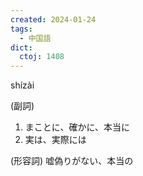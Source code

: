 ```yaml
---
created: 2024-01-24
tags:
  - 中国語
dict:
  ctoj: 1408
---
```

shízài

(副詞)
1. まことに、確かに、本当に
2. 実は、実際には

(形容詞) 嘘偽りがない、本当の
